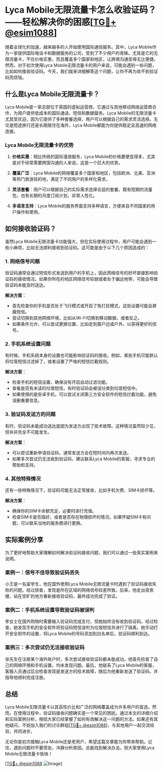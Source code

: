 # Lyca Mobile无限流量卡怎么收验证码？——轻松解决你的困惑[[TG💪+ @esim1088](https://t.me/s/esim1088)]

随着全球化的加速，越来越多的人开始使用国际通信服务。其中，Lyca Mobile作为一家提供国际电话卡和数据服务的公司，受到了不少用户的青睐。尤其是它的无限流量卡，不仅价格实惠，而且覆盖多个国家和地区，让跨境沟通变得无比便捷。然而，对于初次使用Lyca Mobile无限流量卡的用户来说，可能会遇到一些问题，比如如何接收验证码。今天，我们就来详细解答这个问题，让你不再为收不到验证码而烦恼。

## 什么是Lyca Mobile无限流量卡？

Lyca Mobile是一家总部位于英国的虚拟运营商，它通过与其他移动网络运营商合作，为用户提供低成本的国际通话、短信和数据服务。Lyca Mobile的无限流量卡尤其受欢迎，因为它提供了多种套餐选择，用户可以根据自己的需求灵活选择。无论是短途旅行还是长期居住在海外，Lyca Mobile都能为你提供稳定且高速的网络连接。

### Lyca Mobile无限流量卡的优势

1. **价格实惠**：相比传统的国际漫游服务，Lyca Mobile的价格要便宜得多，尤其是对于经常需要跨国沟通的人来说，这是一个巨大的优势。
   
2. **覆盖广泛**：Lyca Mobile的网络覆盖多个国家和地区，包括欧洲、北美、亚洲等热门旅游目的地，满足了不同用户的多样化需求。

3. **灵活套餐**：用户可以根据自己的实际需求选择合适的套餐，既有短期的流量包，也有长期的月度订阅计划，非常人性化。

4. **多语言支持**：Lyca Mobile的服务界面支持多种语言，方便来自不同国家的用户操作和使用。

## 如何接收验证码？

虽然Lyca Mobile无限流量卡功能强大，但在实际使用过程中，用户可能会遇到一些小麻烦，比如无法顺利接收到验证码。这可能是由于以下几个原因造成的：

### 1. 网络信号问题

验证码通常会通过短信形式发送到用户的手机上，因此网络信号的好坏直接影响验证码的接收情况。如果你所在的地区网络信号较弱或者处于偏远地带，可能会导致验证码未能及时送达。

**解决方案**：
- 首先检查你的手机是否处于飞行模式或开启了免打扰模式，这些设置可能会屏蔽短信。
- 尝试切换到其他网络环境，比如从Wi-Fi切换到移动数据，或者反之。
- 如果条件允许，可以尝试更换位置，比如走到窗户边或户外，以获得更好的信号。

### 2. 手机系统设置问题

有时候，手机系统本身的设置也可能影响验证码的接收。例如，某些手机可能默认将垃圾短信过滤掉了，或者设置了严格的短信拦截规则。

**解决方案**：
- 检查手机的短信设置，确保没有开启自动过滤功能。
- 查看是否有未读的垃圾短信，有时验证码会被误分类到垃圾短信中。
- 如果使用的是安卓手机，可以尝试关闭第三方安全软件的短信拦截功能，避免误删重要信息。

### 3. 验证码发送方的问题

有时，验证码未能成功送达是因为发送方出现了技术故障。这种情况虽然较少见，但并非完全不可能发生。

**解决方案**：
- 可以尝试重新申请验证码，通常发送方会在短时间内再次发送。
- 如果多次尝试仍无法收到验证码，建议联系Lyca Mobile的客服，寻求专业的帮助和支持。

### 4. 其他特殊情况

还有一些特殊情况下，验证码可能无法正常接收，比如手机欠费、SIM卡损坏等。

**解决方案**：
- 确保你的SIM卡余额充足，必要时进行充值。
- 检查SIM卡是否插好，或者是否存在物理损坏的情况。如果怀疑SIM卡有问题，可以联系当地的服务商进行更换。

## 实际案例分享

为了更好地帮助大家理解如何解决验证码接收问题，我们可以通过一些真实案例来说明。

### 案例一：信号不佳导致验证码丢失

小王是一名留学生，他在国外使用Lyca Mobile无限流量卡时遇到了验证码接收失败的问题。经过排查，发现是所在区域的网络信号较差所致。后来，他走出宿舍楼，站在空旷的地方重新接收验证码，最终成功完成了验证。

### 案例二：手机系统设置导致验证码被误判

李女士在国外购物时需要输入验证码完成支付，但她始终没有收到验证码。经过检查，她发现手机的安全软件将验证码短信误判为垃圾短信并进行了隔离。她手动打开安全软件的设置，将Lyca Mobile的号码添加到白名单后，验证码顺利到达。

### 案例三：多次尝试仍无法接收验证码

张先生在注册某个海外账户时，多次尝试接收验证码都未能成功。他首先检查了自己的网络环境和手机设置，均未发现问题。最后，他联系了Lyca Mobile的客服，客服人员通过后台检查发现是发送方的技术故障，随后为他重新发送了验证码，并指导他顺利完成注册。

## 总结

Lyca Mobile无限流量卡以其高性价比和广泛的网络覆盖成为许多用户的首选。然而，在使用过程中，验证码接收问题确实是一个常见的困扰。通过本文的详细介绍和实际案例分析，相信大家已经掌握了如何有效解决这一问题的方法。如果还有其他疑问，不妨加入我们的讨论群组[[TG💪+ @esim1088](https://t.me/s/esim1088)]，与其他用户一起交流经验，共同进步。

无论你是初次接触Lyca Mobile还是老用户，希望这篇文章能为你带来帮助。记住，遇到问题时不要慌张，冷静分析原因，总能找到解决办法。祝大家使用Lyca Mobile无限流量卡愉快！

[[TG💪+ @esim1088](https://t.me/s/esim1088) ![Image](https://i.postimg.cc/4NQfJmqS/Snipaste-2025-05-13-00-14-12.png)]